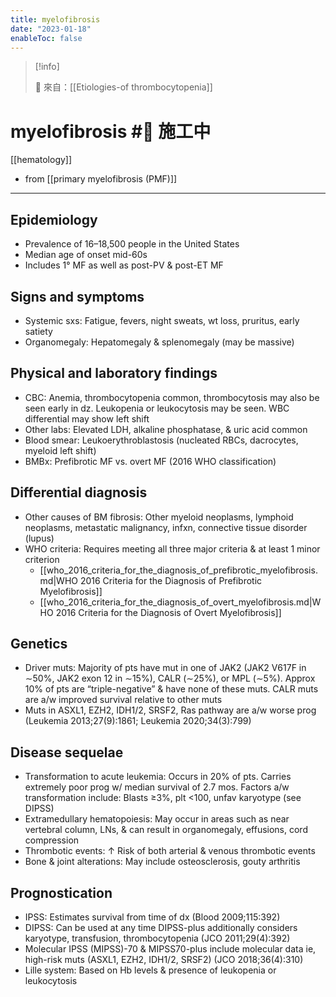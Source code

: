 ```yaml
---
title: myelofibrosis
date: "2023-01-18"
enableToc: false
---
```


> [!info]
>
> 🌱 來自：[[Etiologies-of thrombocytopenia]]

# myelofibrosis #🚧 施工中

[[hematology]]

- from [[primary myelofibrosis (PMF)]]

---

## Epidemiology

- Prevalence of 16–18,500 people in the United States
- Median age of onset mid-60s
- Includes 1° MF as well as post-PV & post-ET MF

## Signs and symptoms

- Systemic sxs: Fatigue, fevers, night sweats, wt loss, pruritus, early satiety
- Organomegaly: Hepatomegaly & splenomegaly (may be massive)

## Physical and laboratory findings

- CBC: Anemia, thrombocytopenia common, thrombocytosis may also be seen early in dz. Leukopenia or leukocytosis may be seen. WBC differential may show left shift
- Other labs: Elevated LDH, alkaline phosphatase, & uric acid common
- Blood smear: Leukoerythroblastosis (nucleated RBCs, dacrocytes, myeloid left shift)
- BMBx: Prefibrotic MF vs. overt MF (2016 WHO classification)

## Differential diagnosis

- Other causes of BM fibrosis: Other myeloid neoplasms, lymphoid neoplasms, metastatic malignancy, infxn, connective tissue disorder (lupus)
- WHO criteria: Requires meeting all three major criteria & at least 1 minor criterion
  - [[who_2016_criteria_for_the_diagnosis_of_prefibrotic_myelofibrosis.md|WHO 2016 Criteria for the Diagnosis of Prefibrotic Myelofibrosis]]
  - [[who_2016_criteria_for_the_diagnosis_of_overt_myelofibrosis.md|WHO 2016 Criteria for the Diagnosis of Overt Myelofibrosis]]

## Genetics

- Driver muts: Majority of pts have mut in one of JAK2 (JAK2 V617F in ∼50%, JAK2 exon 12 in ∼15%), CALR (∼25%), or MPL (∼5%). Approx 10% of pts are “triple-negative” & have none of these muts. CALR muts are a/w improved survival relative to other muts
- Muts in ASXL1, EZH2, IDH1/2, SRSF2, Ras pathway are a/w worse prog (Leukemia 2013;27(9):1861; Leukemia 2020;34(3):799)

## Disease sequelae

- Transformation to acute leukemia: Occurs in 20% of pts. Carries extremely poor prog w/ median survival of 2.7 mos. Factors a/w transformation include: Blasts ≥3%, plt <100, unfav karyotype (see DIPSS)
- Extramedullary hematopoiesis: May occur in areas such as near vertebral column, LNs, & can result in organomegaly, effusions, cord compression
- Thrombotic events: ↑ Risk of both arterial & venous thrombotic events
- Bone & joint alterations: May include osteosclerosis, gouty arthritis

## Prognostication

- IPSS: Estimates survival from time of dx (Blood 2009;115:392)
- DIPSS: Can be used at any time DIPSS-plus additionally considers karyotype, transfusion, thrombocytopenia (JCO 2011;29(4):392)
- Molecular IPSS (MIPSS)-70 & MIPSS70-plus include molecular data ie, high-risk muts (ASXL1, EZH2, IDH1/2, SRSF2) (JCO 2018;36(4):310)
- Lille system: Based on Hb levels & presence of leukopenia or leukocytosis
